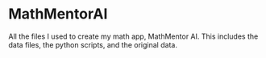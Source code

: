# MathMentorAI
All the files I used to create my math app, MathMentor AI. This includes the data files, the python scripts, and the original data.
